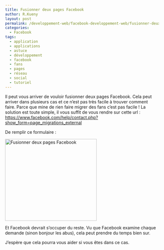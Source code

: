 ```yaml
---
title: Fusionner deux pages Facebook
author: R.Kueny
layout: post
permalink: /developpement-web/facebook-developpement-web/fusionner-deux-pages-facebook
categories:
  - Facebook
tags:
  - application
  - applications
  - astuce
  - développement
  - facebook
  - fans
  - pages
  - réseau
  - social
  - tutoriel
---
```

Il peut vous arriver de vouloir fusionner deux pages Facebook. Cela peut arriver dans plusieurs cas et ce n&rsquo;est pas très facile à trouver comment faire. Parce que mine de rien faire migrer des fans c&rsquo;est pas facile ! La solution est toute simple, il vous suffit de vous rendre sur cette url : <a title="Fusionner deux pages Facebook" href="https://www.facebook.com/help/contact.php?show_form=page_migrations_external" target="_blank">https://www.facebook.com/help/contact.php?show_form=page_migrations_external</a>

De remplir ce formulaire :

<a href="http://rkueny.fr/wp-content/uploads/2011/08/facebook-fusion-pages.jpg" rel="lightbox[1352]"><img class="aligncenter size-medium wp-image-1353" title="Fusionner deux pages Facebook" src="http://rkueny.fr/wp-content/uploads/2011/08/facebook-fusion-pages-300x267.jpg" alt="Fusionner deux pages Facebook" width="300" height="267" /></a>

Et Facebook devrait s&rsquo;occuper du reste. Vu que Facebook examine chaque demande (sinon bonjour les abus), cela peut prendre du temps bien sur.

J&rsquo;espère que cela pourra vous aider si vous êtes dans ce cas.